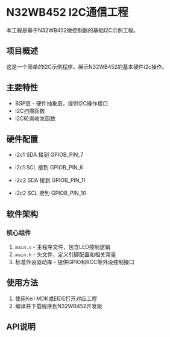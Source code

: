 # N32WB452 I2C通信工程

本工程是基于N32WB452微控制器的基础I2C示例工程。


## 项目概述

这是一个简单的I2C示例程序，展示N32WB452的基本硬件i2c操作。



## 主要特性

- BSP层 - 硬件抽象层，提供I2C操作接口
- I2C扫描函数
- I2C轮询收发函数

## 硬件配置

- i2c1 SDA 接到 GPIOB_PIN_7
- i2c1 SCL 接到 GPIOB_PIN_6

- i2c2 SDA 接到 GPIOB_PIN_11
- i2c2 SCL 接到 GPIOB_PIN_10

## 软件架构

### 核心组件
1. `main.c` - 主程序文件，包含LED控制逻辑
2. `main.h` - 头文件，定义引脚配置和相关常量
3. 标准外设驱动库 - 提供GPIO和RCC等外设控制接口


## 使用方法

1. 使用Keil MDK或EIDE打开对应工程
2. 编译并下载程序到N32WB452开发板


## API说明

